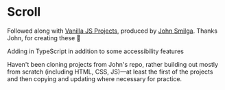 # Scroll

Followed along with [Vanilla JS Projects](https://www.vanillajavascriptprojects.com/), produced by [John Smilga](https://github.com/john-smilga). Thanks John, for creating these 🙌

Adding in TypeScript in addition to some accessibility features

Haven't been cloning projects from John's repo, rather building out mostly from scratch (including HTML, CSS, JS)—at least the first of the projects and then copying and updating where necessary for practice.